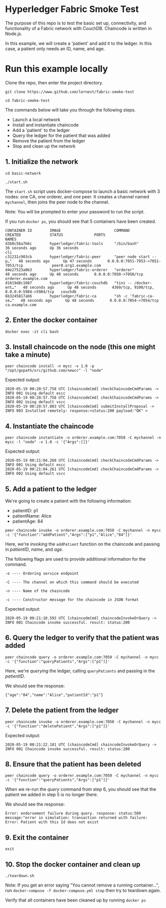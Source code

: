 # Hyperledger Fabric Smoke Test

The purpose of this repo is to test the basic set up, connectivity, and functionality of a Fabric network with CouchDB. Chaincode is written in Node.js.

In this example, we will create a 'patient' and add it to the ledger. In this case, a patient only needs an ID, name, and age.

# Run this example locally

Clone the repo, then enter the project directory.

`git clone https://www.github.com/lernest/fabric-smoke-test`

`cd fabric-smoke-test`

The commands below will take you through the following steps.

- Launch a local network
- Install and instantiate chaincode
- Add a 'patient' to the ledger
- Query the ledger for the patient that was added
- Remove the patient from the ledger
- Stop and clean up the network

## 1. Initialize the network

`cd basic-network`

`./start.sh`

The `start.sh` script uses docker-compose to launch a basic network with 3 nodes: one CA, one orderer, and one peer.
It creates a channel named `mychannel`, then joins the peer node to the channel.

Note: You will be prompted to enter your password to run the script.

If you run `docker ps`, you should see that 5 containers have been created.

```
CONTAINER ID        IMAGE                        COMMAND                  CREATED             STATUS              PORTS                                        NAMES
d3b0c56a7b6c        hyperledger/fabric-tools     "/bin/bash"              36 seconds ago      Up 36 seconds                                                    cli
c31231c903cb        hyperledger/fabric-peer      "peer node start --p…"   48 seconds ago      Up 47 seconds       0.0.0.0:7051-7053->7051-7053/tcp             peer0.org1.example.com
d4e27523a0b3        hyperledger/fabric-orderer   "orderer"                48 seconds ago      Up 48 seconds       0.0.0.0:7050->7050/tcp                       orderer.example.com
d1019d8c1087        hyperledger/fabric-couchdb   "tini -- /docker-ent…"   48 seconds ago      Up 48 seconds       4369/tcp, 9100/tcp, 0.0.0.0:5984->5984/tcp   couchdb
6b3245817ab6        hyperledger/fabric-ca        "sh -c 'fabric-ca-se…"   48 seconds ago      Up 48 seconds       0.0.0.0:7054->7054/tcp                       ca.example.com
```

## 2. Enter the docker container

`docker exec -it cli bash`

## 3. Install chaincode on the node (this one might take a minute)

`peer chaincode install -n mycc -v 1.0 -p "/opt/gopath/src/github.com/newcc" -l "node"`

Expected output:

```
2020-05-19 00:20:57.758 UTC [chaincodeCmd] checkChaincodeCmdParams -> INFO 001 Using default escc
2020-05-19 00:20:57.758 UTC [chaincodeCmd] checkChaincodeCmdParams -> INFO 002 Using default vscc
2020-05-19 00:20:57.803 UTC [chaincodeCmd] submitInstallProposal -> INFO 003 Installed remotely: response:<status:200 payload:"OK" >
```

## 4. Instantiate the chaincode

`peer chaincode instantiate -o orderer.example.com:7050 -C mychannel -n mycc -l "node" -v 1.0 -c '{"Args":[]}'`

Expected output:

```
2020-05-19 00:21:04.260 UTC [chaincodeCmd] checkChaincodeCmdParams -> INFO 001 Using default escc
2020-05-19 00:21:04.261 UTC [chaincodeCmd] checkChaincodeCmdParams -> INFO 002 Using default vscc
```

## 5. Add a patient to the ledger

We're going to create a patient with the following information:

- patientID: p1
- patientName: Alice
- patientAge: 84

`peer chaincode invoke -o orderer.example.com:7050 -C mychannel -n mycc -c '{"function":"addPatient","Args":["p1","Alice","84"]}'`

Here, we're _invoking_ the `addPatient` function on the chaincode and passing in _patientID_, _name_, and _age_.

The following flags are used to provide additional information for the command.

```
-o ---- Ordering service endpoint

-C ---- The channel on which this command should be executed

-n ---- Name of the chaincode

-c ---- Constructor message for the chaincode in JSON format

```

Expected output:

```
2020-05-19 00:21:10.593 UTC [chaincodeCmd] chaincodeInvokeOrQuery -> INFO 001 Chaincode invoke successful. result: status:200
```

## 6. Query the ledger to verify that the patient was added

`peer chaincode query -o orderer.example.com:7050 -C mychannel -n mycc -c '{"function":"queryPatients","Args":["p1"]}'`

Here, we're _querying_ the ledger, calling `queryPatients` and passing in the _patientID_.

We should see the response:

```
{"age":"84","name":"Alice","patientId":"p1"}
```

## 7. Delete the patient from the ledger

`peer chaincode invoke -o orderer.example.com:7050 -C mychannel -n mycc -c '{"function":"deletePatient","Args":["p1"]}'`

Expected output:

```
2020-05-19 00:21:22.181 UTC [chaincodeCmd] chaincodeInvokeOrQuery -> INFO 001 Chaincode invoke successful. result: status:200
```

## 8. Ensure that the patient has been deleted

`peer chaincode query -o orderer.example.com:7050 -C mychannel -n mycc -c '{"function":"queryPatients","Args":["p1"]}'`

When we re-run the _query_ command from step 6, you should see that the patient we added in step 5 is no longer there.

We should see the response:

```
Error: endorsement failure during query. response: status:500 message:"error in simulation: transaction returned with failure: Error: Patient with this Id does not exist
```

## 9. Exit the container

`exit`

## 10. Stop the docker container and clean up

`./teardown.sh`

Note: If you get an error saying "You cannot remove a running container...", run `docker-compose -f docker-compose.yml stop` then try to teardown again.

Verify that all containers have been cleaned up by running `docker ps`
